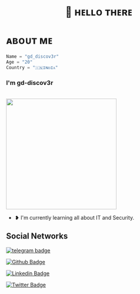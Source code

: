 <h1 align="center">🖤 ʜᴇʟʟᴏ ᴛʜᴇʀᴇ</h1>

# ᴀʙᴏᴜᴛ ᴍᴇ 

```python
Name = "gd_discov3r"
Age = "20"
Country = "🇮🇳ɪɴᴅɪᴀ"
```


### I'm gd-discov3r



<br>

<img src="https://media.giphy.com/media/3oEjHWpiVIOGXT5l9m/giphy.gif" width="300">

</br>


- ❥︎  I'm currently learning all about IT and Security.

## Social Networks

[![telegram badge](https://img.shields.io/badge/@gd_discov3r-30302f?style=for-the-badge&logo=telegram)](https://telegram.me/gd_discov3r)

[![Github Badge](https://img.shields.io/badge/-Github-000?style=flat-square&logo=Github&logoColor=white&link=https://github.com/gd-discov3r)](https://github.com/gd-discov3r)

[![Linkedin Badge](https://img.shields.io/badge/-LinkedIn-blue?style=flat-square&logo=Linkedin&logoColor=white&link=https://www.linkedin.com/in/joas-antonio-dos-santos)](https://www.linkedin.com/in/dharshang)

[![Twitter Badge](https://img.shields.io/badge/Twitter-1DA1F2?style=for-the-badge&logo=twitter&logoColor=white&link=https://twitter.com/C0d3Cr4zy)](https://twitter.com/gd_discov3r)


